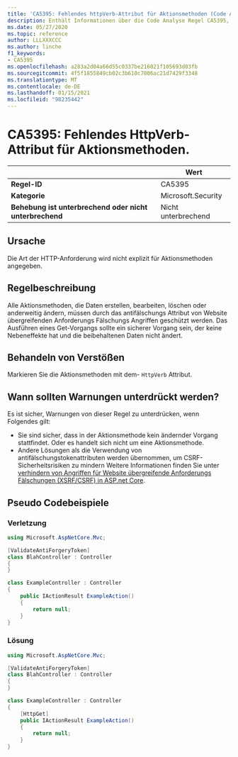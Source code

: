 ```yaml
---
title: 'CA5395: Fehlendes httpVerb-Attribut für Aktionsmethoden (Code Analyse)'
description: Enthält Informationen über die Code Analyse Regel CA5395, einschließlich der Gründe, der Behebung von Verstößen und der Zeit, zu der Sie unterdrückt werden soll.
ms.date: 05/27/2020
ms.topic: reference
author: LLLXXXCCC
ms.author: linche
f1_keywords:
- CA5395
ms.openlocfilehash: a283a2d04a66d55c0337be216021f105693d03fb
ms.sourcegitcommit: 4f5f1855849cb02c3b610c7006ac21d7429f3348
ms.translationtype: MT
ms.contentlocale: de-DE
ms.lasthandoff: 01/15/2021
ms.locfileid: "98235442"
---
```

# <a name="ca5395-miss-httpverb-attribute-for-action-methods"></a>CA5395: Fehlendes HttpVerb-Attribut für Aktionsmethoden.

| | Wert |
|-|-|
| **Regel-ID** |CA5395|
| **Kategorie** |Microsoft.Security|
| **Behebung ist unterbrechend oder nicht unterbrechend** |Nicht unterbrechend|

## <a name="cause"></a>Ursache

Die Art der HTTP-Anforderung wird nicht explizit für Aktionsmethoden angegeben.

## <a name="rule-description"></a>Regelbeschreibung

Alle Aktionsmethoden, die Daten erstellen, bearbeiten, löschen oder anderweitig ändern, müssen durch das antifälschungs Attribut von Website übergreifenden Anforderungs Fälschungs Angriffen geschützt werden. Das Ausführen eines Get-Vorgangs sollte ein sicherer Vorgang sein, der keine Nebeneffekte hat und die beibehaltenen Daten nicht ändert.

## <a name="how-to-fix-violations"></a>Behandeln von Verstößen

Markieren Sie die Aktionsmethoden mit dem- `HttpVerb` Attribut.

## <a name="when-to-suppress-warnings"></a>Wann sollten Warnungen unterdrückt werden?

Es ist sicher, Warnungen von dieser Regel zu unterdrücken, wenn Folgendes gilt:

- Sie sind sicher, dass in der Aktionsmethode kein ändernder Vorgang stattfindet. Oder es handelt sich nicht um eine Aktionsmethode.
- Andere Lösungen als die Verwendung von antifälschungstokenattributen werden übernommen, um CSRF-Sicherheitsrisiken zu mindern Weitere Informationen finden Sie unter [verhindern von Angriffen für Website übergreifende Anforderungs Fälschungen (XSRF/CSRF) in ASP.net Core](/aspnet/core/security/anti-request-forgery).

## <a name="pseudo-code-examples"></a>Pseudo Codebeispiele

### <a name="violation"></a>Verletzung

```csharp
using Microsoft.AspNetCore.Mvc;

[ValidateAntiForgeryToken]
class BlahController : Controller
{
}

class ExampleController : Controller
{
    public IActionResult ExampleAction()
    {
        return null;
    }
}
```

### <a name="solution"></a>Lösung

```csharp
using Microsoft.AspNetCore.Mvc;

[ValidateAntiForgeryToken]
class BlahController : Controller
{
}

class ExampleController : Controller
{
    [HttpGet]
    public IActionResult ExampleAction()
    {
        return null;
    }
}
```
